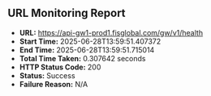 ## URL Monitoring Report

- **URL:** https://api-gw1-prod1.fisglobal.com/gw/v1/health
- **Start Time:** 2025-06-28T13:59:51.407372
- **End Time:** 2025-06-28T13:59:51.715014
- **Total Time Taken:** 0.307642 seconds
- **HTTP Status Code:** 200
- **Status:** Success
- **Failure Reason:** N/A

